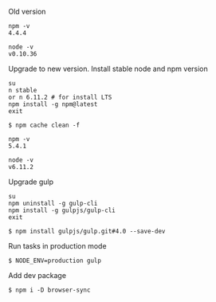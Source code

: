 Old version

    npm -v
    4.4.4

    node -v
    v0.10.36

Upgrade to new version. Install stable node and npm version

    su
    n stable
    or n 6.11.2 # for install LTS
    npm install -g npm@latest
    exit

    $ npm cache clean -f

    npm -v
    5.4.1

    node -v
    v6.11.2

Upgrade gulp

    su
    npm uninstall -g gulp-cli
    npm install -g gulpjs/gulp-cli
    exit

    $ npm install gulpjs/gulp.git#4.0 --save-dev

Run tasks in production mode

    $ NODE_ENV=production gulp

Add dev package

    $ npm i -D browser-sync

